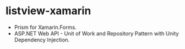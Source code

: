 # listview-xamarin
- Prism for Xamarin.Forms.
- ASP.NET Web API - Unit of Work and Repository Pattern with Unity Dependency Injection.
